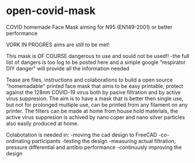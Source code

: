 # open-covid-mask
COVID homemade Face Mask aiming for N95 (EN149-2001) or better performance

VORK IN PROGRES aims are still to be met!

This mask is OF COURSE dangerous to use and sould not be used!!
  -the full list of dangers is too log to be posted here and a simple google "respirator DIY danger" will provide all the information         needed

Tease are files, instructions and colaborations to build a open source "homemadable" printed face mask that aims to be easy printable, protect against the 128nm COVID-19 virus both by pasive filtration and by active virus suppresion.
The aim is to have a mask that is better then single use, but not for prolonged multiple use, can be printed from any filament on any printer. The filters can be made at home from house hold materials, the active virus suppresion is achived by nano coper and nano silver particles also easily produced at home.

Colabotation is needed in:
-moving the cad design to FreeCAD
-co-ordinating participants
-testing the design
-measuring actual filtration, pressure differential and antibio performance
-continuusly improving the design
